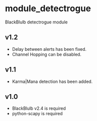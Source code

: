 module_detectrogue
==============

BlackBlulb detectrogue module


v1.2
---------------------------------
- Delay between alerts has been fixed.
- Channel Hopping can be disabled.

v1.1
---------------------------------
- Karma|Mana detection has been added.


v1.0
---------------------------------
- BlackBlulb v2.4 is required
- python-scapy is required

